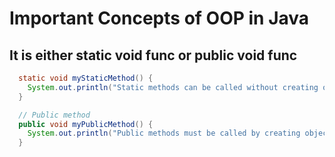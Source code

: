# Important Concepts of OOP in Java


## It is either static void func or public void func
```java
  static void myStaticMethod() {
    System.out.println("Static methods can be called without creating objects");
  }
```
```java
  // Public method
  public void myPublicMethod() {
    System.out.println("Public methods must be called by creating objects");
  }
```
